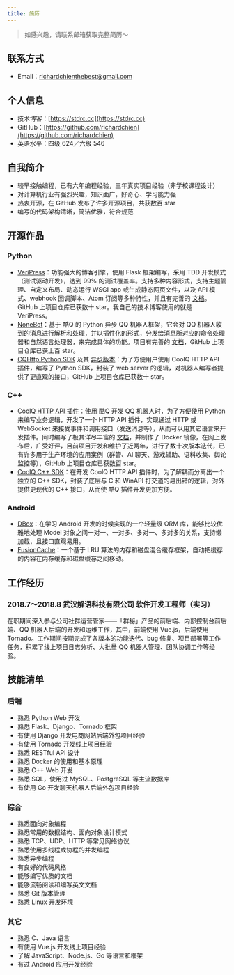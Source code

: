 ```yaml
---
title: 简历
---
```


<blockquote class="hidden-print">
  <p>如感兴趣，请联系邮箱获取完整简历～</p>
</blockquote>

## 联系方式

- Email：[richardchienthebest@gmail.com](mailto:richardchienthebest@gmail.com)

## 个人信息

- 技术博客：[https://stdrc.cc](https://stdrc.cc)
- GitHub：[https://github.com/richardchien](https://github.com/richardchien)
- 英语水平：四级 624／六级 546

## 自我简介

- 较早接触编程，已有六年编程经验，三年真实项目经验（非学校课程设计）
- 对计算机行业有强烈兴趣，知识面广，好奇心、学习能力强
- 热衷开源，在 GitHub 发布了许多开源项目，共获数百 star
- 编写的代码架构清晰，简洁优雅，符合规范

## 开源作品

### Python

- [VeriPress](https://github.com/veripress/veripress)：功能强大的博客引擎，使用 Flask 框架编写，采用 TDD 开发模式（测试驱动开发），达到 99% 的测试覆盖率。支持多种内容形式，支持主题管理、自定义布局、动态运行 WSGI app 或生成静态网页文件，以及 API 模式、webhook 回调脚本、Atom 订阅等多种特性，并且有完善的 [文档](https://veripress.github.io/docs/)。GitHub 上项目仓库已获数十 star。我自己的技术博客使用的就是 VeriPress。
- [NoneBot](https://github.com/richardchien/none-bot)：基于 酷Q 的 Python 异步 QQ 机器人框架，它会对 QQ 机器人收到的消息进行解析和处理，并以插件化的形式，分发给消息所对应的命令处理器和自然语言处理器，来完成具体的功能。项目有完善的 [文档](https://none.rclab.tk/)，GitHub 上项目仓库已获上百 star。
- [CQHttp Python SDK](https://github.com/richardchien/python-cqhttp) 及其 [异步版本](https://github.com/richardchien/python-aiocqhttp)：为了方便用户使用 CoolQ HTTP API 插件，编写了 Python SDK，封装了 web server 的逻辑，对机器人编写者提供了更直观的接口，GitHub 上项目仓库已获数十 star。

### C++

- [CoolQ HTTP API 插件](https://github.com/richardchien/coolq-http-api)：使用 酷Q 开发 QQ 机器人时，为了方便使用 Python 来编写业务逻辑，开发了一个 HTTP API 插件，实现通过 HTTP 或 WebSocket 来接受事件和调用接口（发送消息等），从而可以用其它语言来开发插件。同时编写了极其详尽丰富的 [文档](https://cqhttp.cc/docs/)，并制作了 Docker 镜像，在网上发布后，广受好评，目前项目开发和维护了近两年，进行了数十次版本迭代，已有许多用于生产环境的应用案例（群管、AI 聊天、游戏辅助、语料收集、舆论监控等），GitHub 上项目仓库已获数百 star。
- [CoolQ C++ SDK](https://github.com/richardchien/coolq-cpp-sdk)：在开发 CoolQ HTTP API 插件时，为了解耦而分离出一个独立的 C++ SDK，封装了底层与 C 和 WinAPI 打交道的易出错的逻辑，对外提供更现代的 C++ 接口，从而使 酷Q 插件开发更加方便。

### Android

- [DBox](https://github.com/richardchien/dbox)：在学习 Android 开发的时候实现的一个轻量级 ORM 库，能够比较优雅地处理 Model 对象之间一对一、一对多、多对一、多对多的关系，支持懒加载，且接口直观易用。
- [FusionCache](https://github.com/richardchien/fusion-cache)：一个基于 LRU 算法的内存和磁盘混合缓存框架，自动把缓存的内容在内存缓存和磁盘缓存之间移动。

## 工作经历

### 2018.7～2018.8 武汉解语科技有限公司 软件开发工程师（实习）

在职期间深入参与公司社群运营管家——「群秘」产品的前后端、内部控制台前后端、QQ 机器人后端的开发和运维工作，其中，前端使用 Vue.js，后端使用 Tornado。工作期间按期完成了各版本的功能迭代、bug 修复、项目部署等工作任务，积累了线上项目日志分析、大批量 QQ 机器人管理、团队协调工作等经验。

## 技能清单

### 后端

- 熟悉 Python Web 开发
- 熟悉 Flask、Django、Tornado 框架
- 有使用 Django 开发电商网站后端外包项目经验
- 有使用 Tornado 开发线上项目经验
- 熟悉 RESTful API 设计
- 熟悉 Docker 的使用和基本原理
- 熟悉 C++ Web 开发
- 熟悉 SQL，使用过 MySQL、PostgreSQL 等主流数据库
- 有使用 Go 开发聊天机器人后端外包项目经验

### 综合

- 熟悉面向对象编程
- 熟悉常用的数据结构、面向对象设计模式
- 熟悉 TCP、UDP、HTTP 等常见网络协议
- 熟悉使用多线程或协程的并发编程
- 熟悉异步编程
- 有良好的代码风格
- 能够编写优质的文档
- 能够流畅阅读和编写英文文档
- 熟悉 Git 版本管理
- 熟悉 Linux 开发环境

### 其它

- 熟悉 C、Java 语言
- 有使用 Vue.js 开发线上项目经验
- 了解 JavaScript、Node.js、Go 等语言和框架
- 有过 Android 应用开发经验
